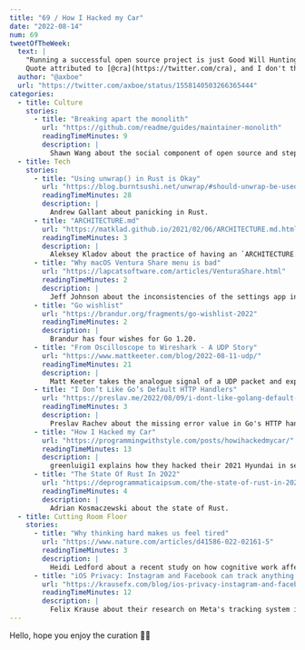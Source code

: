 ```yaml
---
title: "69 / How I Hacked my Car"
date: "2022-08-14"
num: 69
tweetOfTheWeek:
  text: |
    "Running a successful open source project is just Good Will Hunting in reverse, where you start out as a respected genius and end up being a janitor who gets into fights."  
    Quote attributed to [@cra](https://twitter.com/cra), and I don't think I've ever seen anything more true posted.
  author: "@axboe"
  url: "https://twitter.com/axboe/status/1558140503266365444"
categories:
  - title: Culture
    stories:
      - title: "Breaking apart the monolith"
        url: "https://github.com/readme/guides/maintainer-monolith"
        readingTimeMinutes: 9
        description: |
          Shawn Wang about the social component of open source and steps to reduce burnout.
  - title: Tech
    stories:
      - title: "Using unwrap() in Rust is Okay"
        url: "https://blog.burntsushi.net/unwrap/#should-unwrap-be-used-for-error-handling"
        readingTimeMinutes: 28
        description: |
          Andrew Gallant about panicking in Rust.
      - title: "ARCHITECTURE.md"
        url: "https://matklad.github.io/2021/02/06/ARCHITECTURE.md.html"
        readingTimeMinutes: 3
        description: |
          Aleksey Kladov about the practice of having an `ARCHITECTURE.md` file in your repository.
      - title: "Why macOS Ventura Share menu is bad"
        url: "https://lapcatsoftware.com/articles/VenturaShare.html"
        readingTimeMinutes: 2
        description: |
          Jeff Johnson about the inconsistencies of the settings app in the new macOS.
      - title: "Go wishlist"
        url: "https://brandur.org/fragments/go-wishlist-2022"
        readingTimeMinutes: 2
        description: |
          Brandur has four wishes for Go 1.20.
      - title: "From Oscilloscope to Wireshark - A UDP Story"
        url: "https://www.mattkeeter.com/blog/2022-08-11-udp/"
        readingTimeMinutes: 21
        description: |
          Matt Keeter takes the analogue signal of a UDP packet and explains how to decode it.
      - title: "I Don’t Like Go’s Default HTTP Handlers"
        url: "https://preslav.me/2022/08/09/i-dont-like-golang-default-http-handlers/"
        readingTimeMinutes: 3
        description: |
          Preslav Rachev about the missing error value in Go's HTTP handlers.
      - title: "How I Hacked my Car"
        url: "https://programmingwithstyle.com/posts/howihackedmycar/"
        readingTimeMinutes: 13
        description: |
          greenluigi1 explains how they hacked their 2021 Hyundai in series of three blog posts.
      - title: "The State Of Rust In 2022"
        url: "https://deprogrammaticaipsum.com/the-state-of-rust-in-2022/"
        readingTimeMinutes: 4
        description: |
          Adrian Kosmaczewski about the state of Rust.
  - title: Cutting Room Floor
    stories:
      - title: "Why thinking hard makes us feel tired"
        url: "https://www.nature.com/articles/d41586-022-02161-5"
        readingTimeMinutes: 3
        description: |
          Heidi Ledford about a recent study on how cognitive work affects fatigue.
      - title: "iOS Privacy: Instagram and Facebook can track anything you do on any website in their in-app browser"
        url: "https://krausefx.com/blog/ios-privacy-instagram-and-facebook-can-track-anything-you-do-on-any-website-in-their-in-app-browser"
        readingTimeMinutes: 12
        description: |
          Felix Krause about their research on Meta's tracking system in the iOS in-app browser. _Thanks, Eric!_
---
```


Hello, hope you enjoy the curation 🤌🏻
